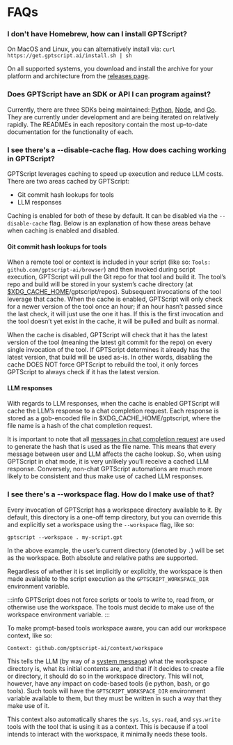 # FAQs

### I don't have Homebrew, how can I install GPTScript?

On MacOS and Linux, you can alternatively install via: `curl https://get.gptscript.ai/install.sh | sh`

On all supported systems, you download and install the archive for your platform and architecture from the [releases page](https://github.com/gptscript-ai/gptscript/releases).


### Does GPTScript have an SDK or API I can program against?

Currently, there are three SDKs being maintained: [Python](https://github.com/gptscript-ai/py-gptscript), [Node](https://github.com/gptscript-ai/node-gptscript), and [Go](https://github.com/gptscript-ai/go-gptscript). They are currently under development and are being iterated on relatively rapidly. The READMEs in each repository contain the most up-to-date documentation for the functionality of each.

### I see there's a --disable-cache flag. How does caching working in GPTScript?

GPTScript leverages caching to speed up execution and reduce LLM costs. There are two areas cached by GPTScript:
- Git commit hash lookups for tools
- LLM responses

Caching is enabled for both of these by default. It can be disabled via the `--disable-cache` flag. Below is an explanation of how these areas behave when caching is enabled and disabled.

#### Git commit hash lookups for tools

When a remote tool or context is included in your script (like so: `Tools: github.com/gptscript-ai/browser`) and then invoked during script execution, GPTScript will pull the Git repo for that tool and build it. The tool’s repo and build will be stored in your system’s cache directory (at [$XDG_CACHE_HOME](https://pkg.go.dev/os#UserCacheDir)/gptscript/repos). Subsequent invocations of the tool leverage that cache. When the cache is enabled, GPTScript will only check for a newer version of the tool once an hour; if an hour hasn’t passed since the last check, it will just use the one it has. If this is the first invocation and the tool doesn’t yet exist in the cache, it will be pulled and built as normal.

When the cache is disabled, GPTScript will check that it has the latest version of the tool (meaning the latest git commit for the repo) on every single invocation of the tool. If GPTScript determines it already has the latest version, that build will be used as-is. In other words, disabling the cache DOES NOT force GPTScript to rebuild the tool, it only forces GPTScript to always check if it has the latest version.

#### LLM responses

With regards to LLM responses, when the cache is enabled GPTScript will cache the LLM’s response to a chat completion request. Each response is stored as a gob-encoded file in $XDG_CACHE_HOME/gptscript, where the file name is a hash of the chat completion request.

It is important to note that all [messages in chat completion request](https://platform.openai.com/docs/api-reference/chat/create#chat-create-messages) are used to generate the hash that is used as the file name. This means that every message between user and LLM affects the cache lookup. So, when using GPTScript in chat mode, it is very unlikely you’ll receive a cached LLM response. Conversely, non-chat GPTScript automations are much more likely to be consistent and thus make use of cached LLM responses.

### I see there's a --workspace flag. How do I make use of that?

Every invocation of GPTScript has a workspace directory available to it. By default, this directory is a one-off temp directory, but you can override this and explicitly set a workspace using the `--workspace` flag, like so:
```
gptscript --workspace . my-script.gpt
```
In the above example, the user’s current directory (denoted by `.`) will be set as the workspace. Both absolute and relative paths are supported.

Regardless of whether it is set implicitly or explicitly, the workspace is then made available to the script execution as the `GPTSCRIPT_WORKSPACE_DIR` environment variable.

:::info
GPTScript does not force scripts or tools to write to, read from, or otherwise use the workspace. The tools must decide to make use of the workspace environment variable.
:::

To make prompt-based tools workspace aware, you can add our workspace context, like so:
```
Context: github.com/gptscript-ai/context/workspace
```
This tells the LLM (by way of a [system message](https://platform.openai.com/docs/guides/text-generation/chat-completions-api)) what the workspace directory is, what its initial contents are, and that if it decides to create a file or directory, it should do so in the workspace directory. This will not, however, have any impact on code-based tools (ie python, bash, or go tools). Such tools will have the `GPTSCRIPT_WORKSPACE_DIR` environment variable available to them, but they must be written in such a way that they make use of it.

This context also automatically shares the `sys.ls`, `sys.read`, and `sys.write` tools with the tool that is using it as a context. This is because if a tool intends to interact with the workspace, it minimally needs these tools.

